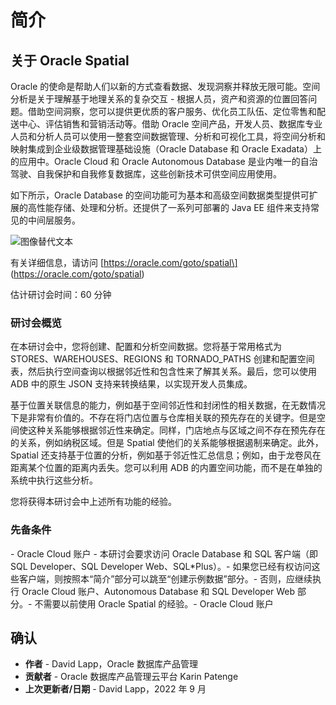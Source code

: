 # 简介

## 关于 Oracle Spatial

Oracle 的使命是帮助人们以新的方式查看数据、发现洞察并释放无限可能。空间分析是关于理解基于地理关系的复杂交互 - 根据人员，资产和资源的位置回答问题。借助空间洞察，您可以提供更优质的客户服务、优化员工队伍、定位零售和配送中心、评估销售和营销活动等。借助 Oracle 空间产品，开发人员、数据库专业人员和分析人员可以使用一整套空间数据管理、分析和可视化工具，将空间分析和映射集成到企业级数据管理基础设施（Oracle Database 和 Oracle Exadata）上的应用中。Oracle Cloud 和 Oracle Autonomous Database 是业内唯一的自治驾驶、自我保护和自我修复数据库，这些创新技术可供空间应用使用。

如下所示，Oracle Database 的空间功能可为基本和高级空间数据类型提供可扩展的高性能存储、处理和分析。还提供了一系列可部署的 Java EE 组件来支持常见的中间层服务。

![图像替代文本](./images/spatial-platform.png)

有关详细信息，请访问 \[https://oracle.com/goto/spatial\] (https://oracle.com/goto/spatial)

估计研讨会时间：60 分钟

### 研讨会概览

在本研讨会中，您将创建、配置和分析空间数据。您将基于常用格式为 STORES、WAREHOUSES、REGIONS 和 TORNADO\_PATHS 创建和配置空间表，然后执行空间查询以根据邻近性和包含性来了解其关系。最后，您可以使用 ADB 中的原生 JSON 支持来转换结果，以实现开发人员集成。

基于位置关联信息的能力，例如基于空间邻近性和封闭性的相关数据，在无数情况下是非常有价值的。不存在将门店位置与仓库相关联的预先存在的关键字。但是空间使这种关系能够根据邻近性来确定。同样，门店地点与区域之间不存在预先存在的关系，例如纳税区域。但是 Spatial 使他们的关系能够根据遏制来确定。此外，Spatial 还支持基于位置的分析，例如基于邻近性汇总信息；例如，由于龙卷风在距离某个位置的距离内丢失。您可以利用 ADB 的内置空间功能，而不是在单独的系统中执行这些分析。

您将获得本研讨会中上述所有功能的经验。

### 先备条件

\- Oracle Cloud 账户 \- 本研讨会要求访问 Oracle Database 和 SQL 客户端（即 SQL Developer、SQL Developer Web、SQL\*Plus）。- 如果您已经有权访问这些客户端，则按照本“简介”部分可以跳至“创建示例数据”部分。- 否则，应继续执行 Oracle Cloud 账户、Autonomous Database 和 SQL Developer Web 部分。- 不需要以前使用 Oracle Spatial 的经验。- Oracle Cloud 账户

## 确认

*   **作者** - David Lapp，Oracle 数据库产品管理
*   **贡献者** - Oracle 数据库产品管理云平台 Karin Patenge
*   **上次更新者/日期** - David Lapp，2022 年 9 月